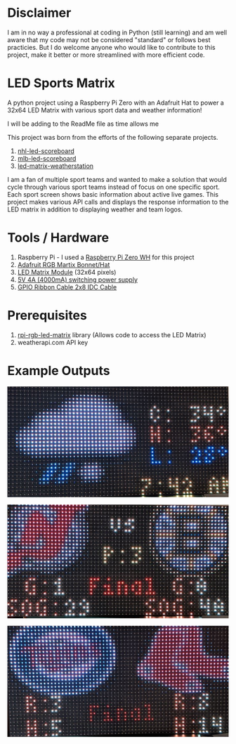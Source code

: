 # Disclaimer
I am in no way a professional at coding in Python (still learning) and am well aware that my code may not be considered "standard" or follows best practicies. But I do welcome anyone who would like to contribute to this project, make it better or more streamlined with more efficient code.

# LED Sports Matrix
A python project using a Raspberry Pi Zero with an Adafruit Hat to power a 32x64 LED Matrix with various sport data and weather information!

I will be adding to the ReadMe file as time allows me

This project was born from the efforts of the following separate projects.
  1.  [nhl-led-scoreboard](https://github.com/riffnshred/nhl-led-scoreboard)
  2.  [mlb-led-scoreboard](https://github.com/MLB-LED-Scoreboard/mlb-led-scoreboard)
  3.  [led-matrix-weatherstation](https://github.com/JosephSamela/led-matrix-weatherstation)

I am a fan of multiple sport teams and wanted to make a solution that would cycle through various sport teams instead of focus on one specific sport. Each sport screen shows basic information about active live games. This project makes various API calls and displays the response information to the LED matrix in addition to displaying weather and team logos. 


# Tools / Hardware
  1. Raspberry Pi - I used a [Raspberry Pi Zero WH](https://www.adafruit.com/product/3708) for this project
  2. [Adafruit RGB Martix Bonnet/Hat](https://www.adafruit.com/product/3211)
  3. [LED Matrix Module](https://www.amazon.com/gp/product/B07SDMWX9R/ref=ppx_yo_dt_b_asin_title_o07_s00?ie=UTF8&psc=1) (32x64 pixels)
  4. [5V 4A (4000mA) switching power supply](https://www.adafruit.com/product/1466)
  5. [GPIO Ribbon Cable 2x8 IDC Cable](https://www.adafruit.com/product/4170)

# Prerequisites
  1.  [rpi-rgb-led-matrix](https://github.com/hzeller/rpi-rgb-led-matrix) library (Allows code to access the LED Matrix)
  2.  weatherapi.com API key


# Example Outputs
![GitHub Logo](/images/PXL_20210329_114302690.jpg)

![GitHub Logo](/images/PXL_20210329_114318769.jpg)

![GitHub Logo](/images/PXL_20210329_114344873.jpg)

